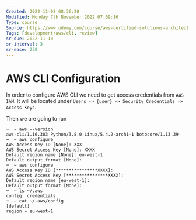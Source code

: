 ```yaml
---
Created: 2022-11-08 08:36:20
Modified: Monday 7th November 2022 07:09:16
Type: course
Source: https://www.udemy.com/course/aws-certified-solutions-architect-associate-saa-c01/?xref=E0Aed11STH4LPUQvCz0GJFABTmM=
Tags: [development/aws/cli, review]
sr-due: 2022-11-10
sr-interval: 3
sr-ease: 250
---
```


# AWS CLI Configuration

In order to configure AWS CLI we need to get access credentials from `AWS IAM`. It will be located under `Users -> {user} -> Security Credentials -> Access Keys`.

Then we are going to run

```
➜  ~ aws --version
aws-cli/1.16.303 Python/3.8.0 Linux/5.4.2-arch1-1 botocore/1.13.39
➜  ~ aws configure
AWS Access Key ID [None]: XXX
AWS Secret Access Key [None]: XXXX
Default region name [None]: eu-west-1
Default output format [None]: 
➜  ~ aws configure
AWS Access Key ID [****************XXXX]: 
AWS Secret Access Key [****************XXXX]: 
Default region name [eu-west-1]: 
Default output format [None]: 
➜  ~ ls ~/.aws
config  credentials
➜  ~ cat ~/.aws/config 
[default]
region = eu-west-1

```